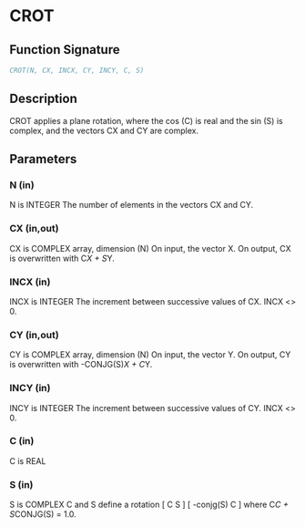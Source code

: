 # CROT

## Function Signature

```fortran
CROT(N, CX, INCX, CY, INCY, C, S)
```

## Description


 CROT applies a plane rotation, where the cos (C) is real and the
 sin (S) is complex, and the vectors CX and CY are complex.

## Parameters

### N (in)

N is INTEGER The number of elements in the vectors CX and CY.

### CX (in,out)

CX is COMPLEX array, dimension (N) On input, the vector X. On output, CX is overwritten with C*X + S*Y.

### INCX (in)

INCX is INTEGER The increment between successive values of CX. INCX <> 0.

### CY (in,out)

CY is COMPLEX array, dimension (N) On input, the vector Y. On output, CY is overwritten with -CONJG(S)*X + C*Y.

### INCY (in)

INCY is INTEGER The increment between successive values of CY. INCX <> 0.

### C (in)

C is REAL

### S (in)

S is COMPLEX C and S define a rotation [ C S ] [ -conjg(S) C ] where C*C + S*CONJG(S) = 1.0.

